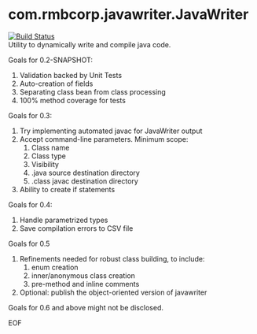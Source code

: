 # com.rmbcorp.javawriter.JavaWriter

[![Build Status](https://travis-ci.org/robertbrako/JavaWriter.svg?branch=master)](https://travis-ci.org/robertbrako/JavaWriter)
<br>
Utility to dynamically write and compile java code.

Goals for 0.2-SNAPSHOT:
  1. Validation backed by Unit Tests
  2. Auto-creation of fields
  3. Separating class bean from class processing
  4. 100% method coverage for tests

Goals for 0.3:
  1. Try implementing automated javac for JavaWriter output
  2. Accept command-line parameters.  Minimum scope:
     1. Class name
     2. Class type
     3. Visibility
     4. .java source destination directory
     5. .class javac destination directory
  3. Ability to create if statements

Goals for 0.4:
  1. Handle parametrized types
  2. Save compilation errors to CSV file

Goals for 0.5
  1. Refinements needed for robust class building, to include:
     1. enum creation
     2. inner/anonymous class creation
     3. pre-method and inline comments
  2. Optional: publish the object-oriented version of javawriter

Goals for 0.6 and above might not be disclosed.

EOF